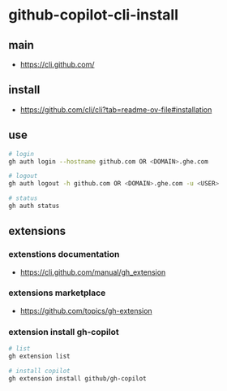 # github-copilot-cli-install

## main

- https://cli.github.com/

## install

- https://github.com/cli/cli?tab=readme-ov-file#installation

## use

```bash
# login
gh auth login --hostname github.com OR <DOMAIN>.ghe.com

# logout
gh auth logout -h github.com OR <DOMAIN>.ghe.com -u <USER>

# status
gh auth status
```

## extensions

### extenstions documentation

- https://cli.github.com/manual/gh_extension

### extensions marketplace

- https://github.com/topics/gh-extension

### extension install gh-copilot

```bash
# list
gh extension list

# install copilot
gh extension install github/gh-copilot
```
